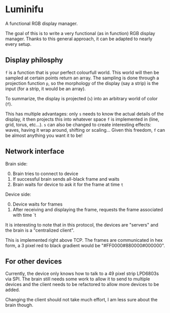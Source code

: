 # Luminifu
A functional RGB display manager.

The goal of this is to write a very functional (as in function) RGB display manager.
Thanks to this general approach, it can be adapted to nearly every setup.


Display philosphy
-----------------
`f` is a function that is your perfect colourfull world.
This world will then be sampled at certain points return an array.
The sampling is done through a projection function `p`, so the morphology of the display (say a strip) is the input (for a strip, it would be an array).

To summarize, the display is projected (`s`) into an arbitrary world of color (`f`).

This has multiple advantages: only `s` needs to know the actual details of the display, it then projects this into whatever space `f` is implemented in (line, grid, torus, etc...).
`s` can also be changed to create interesting effects: waves, having it wrap around, shifting or scaling...
Given this freedom, `f` can be almost anything you want it to be!

Network interface
-----------------

Brain side:

0. Brain tries to connect to device
0. If successful brain sends all-black frame and waits
0. Brain waits for device to ask it for the frame at time `t`

Device side:

0. Device waits for frames
0. After receiving and displaying the frame, requests the frame associated with time `t

It is interesting to note that in this protocol, the devices are "servers" and the brain is a "centralized client".

This is implemented right above TCP.
The frames are communicated in hex form, a 3 pixel red to black gradient would be "#FF0000#880000#000000".

For other devices
-----------------

Currently, the device only knows how to talk to a 49 pixel strip LPD6803s via SPI.
The brain still needs some work to allow it to send to multiple devices and the client needs to be refactored to allow more devices to be added.

Changing the client should not take much effort, I am less sure about the brain though.
